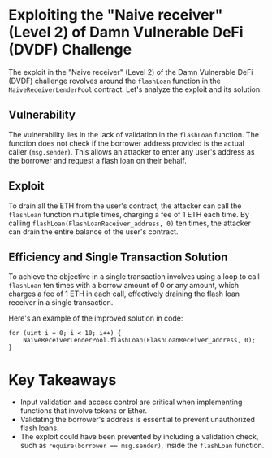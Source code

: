 # Exploiting the "Naive receiver" (Level 2) of Damn Vulnerable DeFi (DVDF) Challenge

The exploit in the "Naive receiver" (Level 2) of the Damn Vulnerable DeFi (DVDF) challenge revolves around the `flashLoan` function in the `NaiveReceiverLenderPool` contract. Let's analyze the exploit and its solution:

## Vulnerability

The vulnerability lies in the lack of validation in the `flashLoan` function. The function does not check if the borrower address provided is the actual caller (`msg.sender`). This allows an attacker to enter any user's address as the borrower and request a flash loan on their behalf.

## Exploit

To drain all the ETH from the user's contract, the attacker can call the `flashLoan` function multiple times, charging a fee of 1 ETH each time. By calling `flashLoan(FlashLoanReceiver_address, 0)` ten times, the attacker can drain the entire balance of the user's contract.

## Efficiency and Single Transaction Solution

To achieve the objective in a single transaction involves using a loop to call `flashLoan` ten times with a borrow amount of 0 or any amount, which charges a fee of 1 ETH in each call, effectively draining the flash loan receiver in a single transaction.

Here's an example of the improved solution in code:

```solidity
for (uint i = 0; i < 10; i++) {
    NaiveReceiverLenderPool.flashLoan(FlashLoanReceiver_address, 0);
}
```

# Key Takeaways

- Input validation and access control are critical when implementing functions that involve tokens or Ether.
- Validating the borrower's address is essential to prevent unauthorized flash loans.
- The exploit could have been prevented by including a validation check, such as `require(borrower == msg.sender)`, inside the `flashLoan` function.
